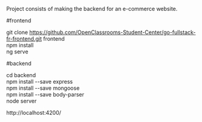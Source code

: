 Project consists of making the backend for an e-commerce website.  

#frontend

git clone https://github.com/OpenClassrooms-Student-Center/go-fullstack-fr-frontend.git frontend  
npm install  
ng serve  

#backend

cd backend  
npm install --save express  
npm install --save mongoose  
npm install --save body-parser  
node server  

http://localhost:4200/  
